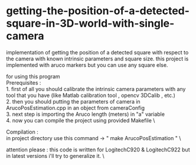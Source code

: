 # getting-the-position-of-a-detected-square-in-3D-world-with-single-camera
implementation of getting the position of a detected square with respect to the camera with known intrinsic parameters and square size. this project is implemented with aruco markers but you can use any square else. 

for using this program\
  Prerequisites : \
    1. first of all you should calibrate the intrinsic camera parameters with any tool that you have (like Matlab calibration tool , opencv 3DCalib , etc.)\
    2. then you should putting the parameters of camera in ArucoPosEstimation.cpp in an object from cameraConfig \
    3. next step is importing the Aruco length (meters) in "a" variable \
    4. now you can compile the project using provided Makefile \

  Compilation : \
    in project directory use this command -> " make ArucoPosEstimation " \
    
attention please : this code is written for LogitechC920 & LogitechC922 but in latest versions i'll try to generalize it. \
